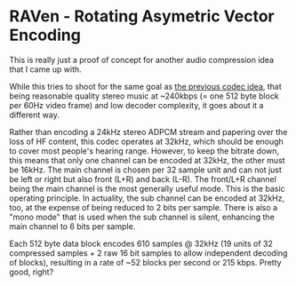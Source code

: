 # RAVen - **R**otating **A**symetric **V**ector **En**coding

This is really just a proof of concept for another audio compression idea that I came up with.

While this tries to shoot for the same goal as [the previous codec idea](https://github.com/Wuerfel21/habane), that being reasonable quality stereo music at ~240kbps (= one 512 byte block per 60Hz video frame) and low decoder complexity, it goes about it a different way.

Rather than encoding a 24kHz stereo ADPCM stream and papering over the loss of HF content, this codec operates at 32kHz, which should be enough to cover most people's hearing range. However, to keep the bitrate down, this means that only one channel can be encoded at 32kHz, the other must be 16kHz. The main channel is chosen per 32 sample unit and can not just be left or right but also front (L+R) and back (L-R). The front/L+R channel being the main channel is the most generally useful mode. This is the basic operating principle. In actuality, the sub channel can be encoded at 32kHz, too, at the expense of being reduced to 2 bits per sample. There is also a "mono mode" that is used when the sub channel is silent, enhancing the main channel to 6 bits per sample.

Each 512 byte data block encodes 610 samples @ 32kHz (19 units of 32 compressed samples + 2 raw 16 bit samples to allow independent decoding of blocks), resulting in a rate of ~52 blocks per second or 215 kbps. Pretty good, right?

